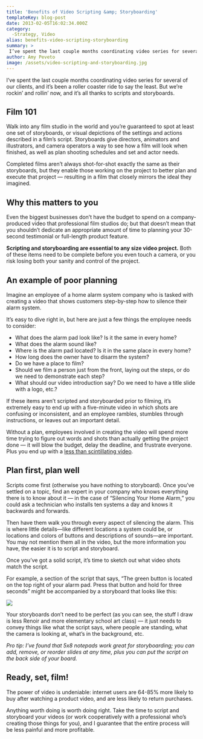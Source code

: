 ```yaml
---
title: 'Benefits of Video Scripting &amp; Storyboarding'
templateKey: blog-post
date: 2013-02-05T16:02:34.000Z
category: 
  -Strategy, Video
alias: benefits-video-scripting-storyboarding
summary: > 
 I’ve spent the last couple months coordinating video series for several of our clients, and it’s been a roller coaster ride to say the least. But we’re rockin’ and rollin’ now, and it’s all thanks to scripts and storyboards.
author: Amy Peveto
image: /assets/video-scripting-and-storyboarding.jpg
---
```


I’ve spent the last couple months coordinating video series for several of our clients, and it’s been a roller coaster ride to say the least. But we’re rockin’ and rollin’ now, and it’s all thanks to scripts and storyboards.

Film 101
--------

Walk into any film studio in the world and you’re guaranteed to spot at least one set of storyboards, or visual depictions of the settings and actions described in a film’s script. Storyboards give directors, animators and illustrators, and camera operators a way to see how a film will look when finished, as well as plan shooting schedules and set and actor needs.

Completed films aren’t always shot-for-shot exactly the same as their storyboards, but they enable those working on the project to better plan and execute that project — resulting in a film that closely mirrors the ideal they imagined.

Why this matters to you
-----------------------

Even the biggest businesses don’t have the budget to spend on a company-produced video that professional film studios do; but that doesn’t mean that you shouldn’t dedicate an appropriate amount of time to planning your 30-second testimonial or full-length product feature.

**Scripting and storyboarding are essential to any size video project.** Both of these items need to be complete before you even touch a camera, or you risk losing both your sanity and control of the project.

An example of poor planning
---------------------------

Imagine an employee of a home alarm system company who is tasked with creating a video that shows customers step-by-step how to silence their alarm system.

It’s easy to dive right in, but here are just a few things the employee needs to consider:

*   What does the alarm pad look like? Is it the same in every home?
*   What does the alarm sound like?
*   Where is the alarm pad located? Is it in the same place in every home?
*   How long does the owner have to disarm the system?
*   Do we have a place to film?
*   Should we film a person just from the front, laying out the steps, or do we need to demonstrate each step?
*   What should our video introduction say? Do we need to have a title slide with a logo, etc.?

If these items aren’t scripted and storyboarded prior to filming, it’s extremely easy to end up with a five-minute video in which shots are confusing or inconsistent, and an employee rambles, stumbles through instructions, or leaves out an important detail.

Without a plan, employees involved in creating the video will spend more time trying to figure out words and shots than actually getting the project done — it will blow the budget, delay the deadline, and frustrate everyone. Plus you end up with a [less than scintillating video](/blog/10/17/2012/value-video-part-i).

Plan first, plan well
---------------------

Scripts come first (otherwise you have nothing to storyboard). Once you’ve settled on a topic, find an expert in your company who knows everything there is to know about it — in the case of “Silencing Your Home Alarm,” you could ask a technician who installs ten systems a day and knows it backwards and forwards.

Then have them walk you through every aspect of silencing the alarm. This is where little details—like different locations a system could be, or locations and colors of buttons and descriptions of sounds—are important. You may not mention them all in the video, but the more information you have, the easier it is to script and storyboard.

Once you’ve got a solid script, it’s time to sketch out what video shots match the script.

For example, a section of the script that says, “The green button is located on the top right of your alarm pad. Press that button and hold for three seconds” might be accompanied by a storyboard that looks like this:

![](/assets/video-scripting-storyboard.jpg)

Your storyboards don’t need to be perfect (as you can see, the stuff I draw is less Renoir and more elementary school art class) — it just needs to convey things like what the script says, where people are standing, what the camera is looking at, what’s in the background, etc.

_Pro tip: I’ve found that 5x8 notepads work great for storyboarding; you can add, remove, or reorder slides at any time, plus you can put the script on the back side of your board._

Ready, set, film!
-----------------

The power of video is undeniable: internet users are 64-85% more likely to buy after watching a product video, and are less likely to return purchases.

Anything worth doing is worth doing right. Take the time to script and storyboard your videos (or work cooperatively with a professional who’s creating those things for you), and I guarantee that the entire process will be less painful and more profitable.